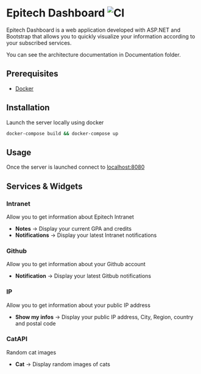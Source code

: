 # Epitech Dashboard ![CI](https://github.com/EpitechIT2020/B-DEV-500-BDX-5-1-cardgames-valentin.charbonnier/workflows/CI/badge.svg)

Epitech Dashboard is a web application developed with ASP.NET and Bootstrap that allows you to quickly visualize your information according to your subscribed services.

You can see the architecture documentation in Documentation folder.

## Prerequisites
- [Docker](https://docs.docker.com/docker-for-windows/install/)

## Installation
Launch the server locally using docker

```bash
docker-compose build && docker-compose up
```

## Usage
Once the server is launched connect to [localhost:8080](http://localhost:8080/)

## Services & Widgets
### Intranet

Allow you to get information about Epitech Intranet

- **Notes** -> Display your current GPA and credits
- **Notifications** -> Display your latest Intranet notifications

### Github

Allow you to get information about your Github account

- **Notification** -> Display your latest Gitbub notifications

### IP

Allow you to get information about your public IP address

- **Show my infos** -> Display your public IP address, City, Region, country and postal code 

### CatAPI

Random cat images

- **Cat** -> Display random images of cats
